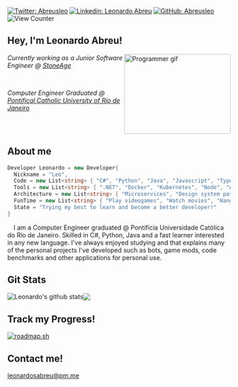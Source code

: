 [![Twitter: Abreusleo](https://img.shields.io/twitter/follow/AbreusLeo?style=social)](https://twitter.com/AbreusLeo)
[![Linkedin: Leonardo Abreu](https://img.shields.io/badge/-Abreusleo-blue?style=flat-square&logo=Linkedin&logoColor=white&link=https://www.linkedin.com/in/abreusleo/)](https://www.linkedin.com/in/abreusleo/)
[![GitHub: Abreusleo](https://img.shields.io/github/followers/Abreusleo?label=follow&style=social)](https://github.com/abreusleo)
![View Counter](https://komarev.com/ghpvc/?username=abreusleo&color=blue&label=👀)


## Hey, I'm Leonardo Abreu!
<html>
  <img align='right'src="https://media1.giphy.com/media/v1.Y2lkPTc5MGI3NjExY3JsYnp2eXRod2pnaWxjN3ViMngzMHA5bnF2aWEwbWo2eHBwajVzeiZlcD12MV9pbnRlcm5hbF9naWZfYnlfaWQmY3Q9Zw/qgQUggAC3Pfv687qPC/giphy.gif" alt="Programmer gif" width="240" height="180">
</html>

<p><em>Currently working as a Junior Software Engineer @ <a href="https://stoneage.com.br">StoneAge</a></em></p>
</br>
<p><em>Computer Engineer Graduated @ <a href="http://www.puc-rio.br/english/">Pontifical Catholic University of Rio de Janeiro</a></em></p>  </br>  </br>

## About me
```cs
Developer Leonardo = new Developer{
  Nickname = "Leo",
  Code = new List<string> { "C#", "Python", "Java", "Javascript", "Typescript" },
  Tools = new List<string> { ".NET", "Docker", "Kubernetes", "Node", "Angular" }
  Architecture = new List<string> { "Microservices", "Design system pattern" },
  FunTime = new List<string> { "Play videogames", "Watch movies", "Hangout with friends", "Code benchmarks" }
  State = "Trying my best to learn and become a better developer!"
}
```

<p>&emsp;I am a Computer Engineer graduated @ Pontifícia Universidade Católica do Rio de Janeiro. Skilled in C#, Python, Java and a fast learner interested in any new language. I've always enjoyed studying and that explains many of the personal projects I've developed such as bots, game mods, code benchmarks and other applications for personal use.</p>


## Git Stats
<img align="center" src="https://github-readme-stats.vercel.app/api?username=abreusleo&show_icons=true&include_all_commits=true&theme=transparent&hide_border=true" alt="Leonardo's github stats" /><img align="center" src="https://github-readme-stats.vercel.app/api/top-langs/?username=abreusleo&layout=compact&theme=transparent&hide_border=true">

## Track my Progress!
[![roadmap.sh](https://api.roadmap.sh/v1-badge/tall/649b129bd99c9d67319accf6?variant=dark)](https://roadmap.sh)


## Contact me!
leonardosabreu@pm.me
<!--
**abreusleo/abreusleo** is a ✨ _special_ ✨ repository because its `README.md` (this file) appears on your GitHub profile.

Here are some ideas to get you started:

- 🔭 I’m currently working on ...
- 🌱 I’m currently learning ...
- 👯 I’m looking to collaborate on ...
- 🤔 I’m looking for help with ...
- 💬 Ask me about ...
- 📫 How to reach me: ...
- 😄 Pronouns: ...
- ⚡ Fun fact: ...
-->
